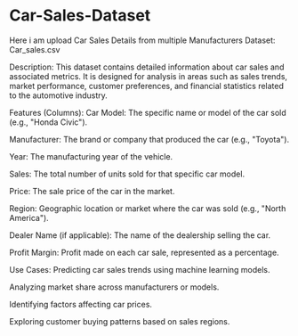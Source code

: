 # Car-Sales-Dataset
Here i am upload Car Sales Details from multiple Manufacturers
Dataset: Car_sales.csv

Description:
This dataset contains detailed information about car sales and associated metrics. It is designed for analysis in areas such as sales trends, market performance, customer preferences, and financial statistics related to the automotive industry.

Features (Columns):
Car Model: The specific name or model of the car sold (e.g., "Honda Civic").

Manufacturer: The brand or company that produced the car (e.g., "Toyota").

Year: The manufacturing year of the vehicle.

Sales: The total number of units sold for that specific car model.

Price: The sale price of the car in the market.

Region: Geographic location or market where the car was sold (e.g., "North America").

Dealer Name (if applicable): The name of the dealership selling the car.

Profit Margin: Profit made on each car sale, represented as a percentage.

Use Cases:
Predicting car sales trends using machine learning models.

Analyzing market share across manufacturers or models.

Identifying factors affecting car prices.

Exploring customer buying patterns based on sales regions.
